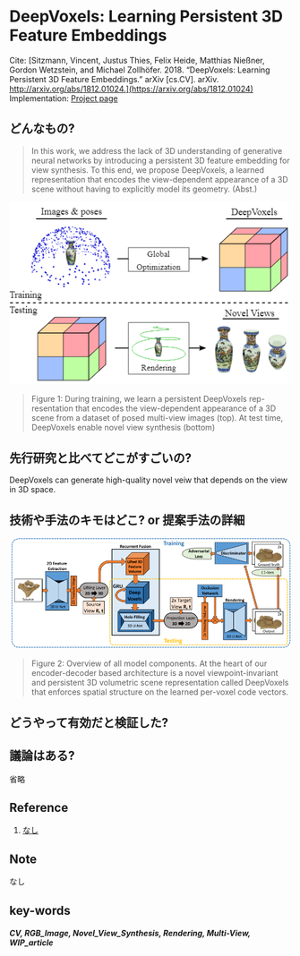 # DeepVoxels: Learning Persistent 3D Feature Embeddings

Cite: [Sitzmann, Vincent, Justus Thies, Felix Heide, Matthias Nießner, Gordon Wetzstein, and Michael Zollhöfer. 2018. “DeepVoxels: Learning Persistent 3D Feature Embeddings.” arXiv [cs.CV]. arXiv. http://arxiv.org/abs/1812.01024.](https://arxiv.org/abs/1812.01024)  
Implementation: [Project page](https://www.vincentsitzmann.com/deepvoxels/)  

## どんなもの?
> In this work, we address the lack of 3D understanding of generative neural networks by introducing a persistent 3D feature embedding for view synthesis. To this end, we propose DeepVoxels, a learned representation that encodes the view-dependent appearance of a 3D scene without having to explicitly model its geometry. (Abst.)

![fig1](img/DLP3FE/fig1.png)

> Figure 1: During training, we learn a persistent DeepVoxels rep-resentation that encodes the view-dependent appearance of a 3D scene from a dataset of posed multi-view images (top). At test time, DeepVoxels enable novel view synthesis (bottom)

## 先行研究と比べてどこがすごいの?
DeepVoxels can generate high-quality novel veiw that depends on the view in 3D space.

## 技術や手法のキモはどこ? or 提案手法の詳細



![fig2](img/DLP3FE/fig2.png)

> Figure 2: Overview of all model components. At the heart of our encoder-decoder based architecture is a novel viewpoint-invariant and persistent 3D volumetric scene representation called DeepVoxels that enforces spatial structure on the learned per-voxel code vectors. 

## どうやって有効だと検証した?

## 議論はある?
省略

## Reference
1. [なし]()

## Note
なし

## key-words
##### CV, RGB_Image, Novel_View_Synthesis, Rendering, Multi-View, WIP_article

